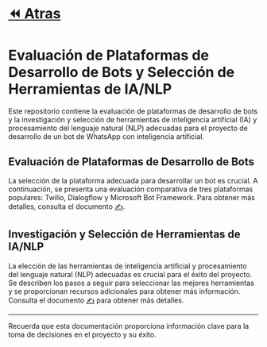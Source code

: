 # [⏪ Atras](../README.md)
# Evaluación de Plataformas de Desarrollo de Bots y Selección de Herramientas de IA/NLP

Este repositorio contiene la evaluación de plataformas de desarrollo de bots y la investigación y selección de herramientas de inteligencia artificial (IA) y procesamiento del lenguaje natural (NLP) adecuadas para el proyecto de desarrollo de un bot de WhatsApp con inteligencia artificial.

## Evaluación de Plataformas de Desarrollo de Bots

La selección de la plataforma adecuada para desarrollar un bot es crucial. A continuación, se presenta una evaluación comparativa de tres plataformas populares: Twilio, Dialogflow y Microsoft Bot Framework. Para obtener más detalles, consulta el documento [✍](evaluaciondeplataformas.md).

## Investigación y Selección de Herramientas de IA/NLP

La elección de las herramientas de inteligencia artificial y procesamiento del lenguaje natural (NLP) adecuadas es crucial para el éxito del proyecto. Se describen los pasos a seguir para seleccionar las mejores herramientas y se proporcionan recursos adicionales para obtener más información. Consulta el documento [✍](herramientasNPL.md) para obtener más detalles.

---

Recuerda que esta documentación proporciona información clave para la toma de decisiones en el proyecto y su éxito.

